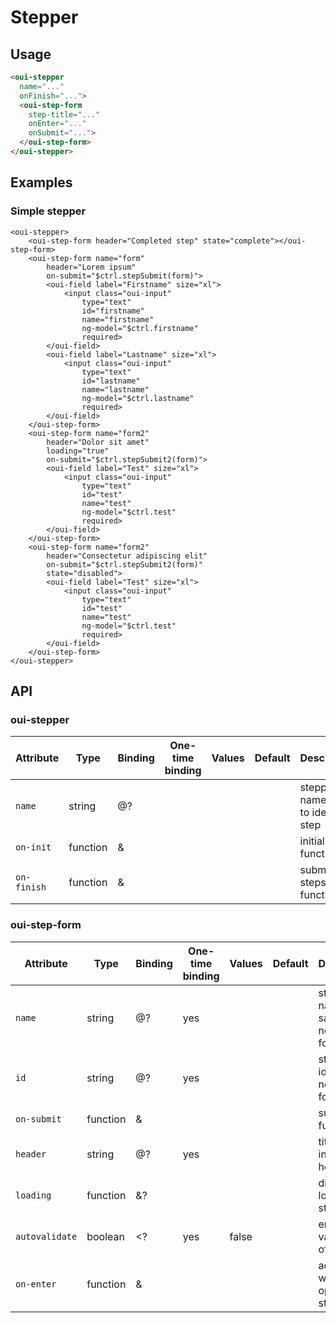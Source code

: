 # Stepper

<component-status cx-design="complete" ux="rc"></component-status>

## Usage

```html
<oui-stepper
  name="..."
  onFinish="...">
  <oui-step-form
    step-title="..."
    onEnter="..."
    onSubmit="...">
  </oui-step-form>
</oui-stepper>
```

## Examples

### Simple stepper

```html:preview
<oui-stepper>
    <oui-step-form header="Completed step" state="complete"></oui-step-form>
    <oui-step-form name="form"
        header="Lorem ipsum"
        on-submit="$ctrl.stepSubmit(form)">
        <oui-field label="Firstname" size="xl">
            <input class="oui-input"
                type="text"
                id="firstname"
                name="firstname"
                ng-model="$ctrl.firstname"
                required>
        </oui-field>
        <oui-field label="Lastname" size="xl">
            <input class="oui-input"
                type="text"
                id="lastname"
                name="lastname"
                ng-model="$ctrl.lastname"
                required>
        </oui-field>
    </oui-step-form>
    <oui-step-form name="form2"
        header="Dolor sit amet"
        loading="true"
        on-submit="$ctrl.stepSubmit2(form)">
        <oui-field label="Test" size="xl">
            <input class="oui-input"
                type="text"
                id="test"
                name="test"
                ng-model="$ctrl.test"
                required>
        </oui-field>
    </oui-step-form>
    <oui-step-form name="form2"
        header="Consectetur adipiscing elit"
        on-submit="$ctrl.stepSubmit2(form)"
        state="disabled">
        <oui-field label="Test" size="xl">
            <input class="oui-input"
                type="text"
                id="test"
                name="test"
                ng-model="$ctrl.test"
                required>
        </oui-field>
    </oui-step-form>
</oui-stepper>
```

## API

### oui-stepper

| Attribute       | Type            | Binding | One-time binding | Values                 | Default             | Description                                   |
| ----            | ----            | ----    | ----             | ----                   | ----                | ----                                          |
| `name`          | string          | @?      |                  |                        |                     | stepper name used to identify step            |
| `on-init`       | function        | &       |                  |                        |                     | initialization function                       |
| `on-finish`     | function        | &       |                  |                        |                     | submit all steps function                     |


### oui-step-form

| Attribute         | Type            | Binding | One-time binding | Values                 | Default             | Description                                 |
| ----              | ----            | ----    | ----             | ----                   | ----                | ----                                        |
| `name`            | string          | @?      | yes              |                        |                     | step form name, same as normal form         |
| `id`              | string          | @?      | yes              |                        |                     | step form id, same as normal form           |
| `on-submit`       | function        | &       |                  |                        |                     | submit step function                        |
| `header`          | string          | @?      | yes              |                        |                     | title to put in step header                 |
| `loading`         | function        | &?      |                  |                        |                     | display loader on step                      |
| `autovalidate`    | boolean         | <?      | yes              | false                  |                     | enable auto validation of the step          |
| `on-enter`        | function        | &       |                  |                        |                     | action to do when opening step              |


